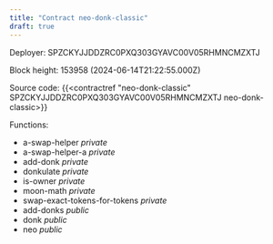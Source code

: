 ```yaml
---
title: "Contract neo-donk-classic"
draft: true
---
```

Deployer: SPZCKYJJDDZRC0PXQ303GYAVC00V05RHMNCMZXTJ


 



Block height: 153958 (2024-06-14T21:22:55.000Z)

Source code: {{<contractref "neo-donk-classic" SPZCKYJJDDZRC0PXQ303GYAVC00V05RHMNCMZXTJ neo-donk-classic>}}

Functions:

* a-swap-helper _private_
* a-swap-helper-a _private_
* add-donk _private_
* donkulate _private_
* is-owner _private_
* moon-math _private_
* swap-exact-tokens-for-tokens _private_
* add-donks _public_
* donk _public_
* neo _public_
